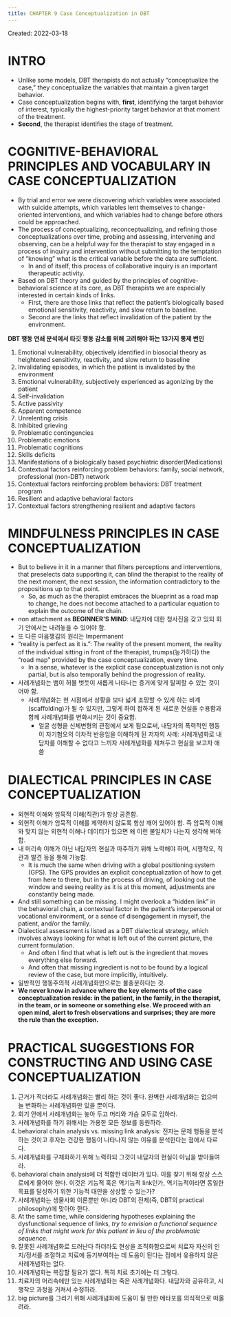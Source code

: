 ```yaml
---
title: CHAPTER 9 Case Conceptualization in DBT
---
```


Created: 2022-03-18

# INTRO

- Unlike some models, DBT therapists do not actually “conceptualize the case,” they conceptualize the variables that maintain a given target behavior.
- Case conceptualization begins with, **first**, identifying the target behavior of interest, typically the highest-priority target behavior at that moment of the treatment.
- **Second**, the therapist identifies the stage of treatment.

# COGNITIVE-BEHAVIORAL PRINCIPLES AND VOCABULARY IN CASE CONCEPTUALIZATION

- By trial and error we were discovering which variables were associated with suicide attempts, which variables lent themselves to change-oriented interventions, and which variables had to change before others could be approached.
- The process of conceptualizing, reconceptualizing, and refining those conceptualizations over time, probing and assessing, intervening and observing, can be a helpful way for the therapist to stay engaged in a process of inquiry and intervention without submitting to the temptation of “knowing” what is the critical variable before the data are sufficient. 
    - In and of itself, this process of collaborative inquiry is an important therapeutic activity.
- Based on DBT theory and guided by the principles of cognitive-behavioral science at its core, as DBT therapists we are especially interested in certain kinds of links. 
    - First, there are those links that reflect the patient’s biologically based emotional sensitivity, reactivity, and slow return to baseline. 
    - Second are the links that reflect invalidation of the patient by the environment.


**DBT 행동 연쇄 분석에서 타깃 행동 감소를 위해 고려해야 하는 13가지 통제 변인**

1. Emotional vulnerability, objectively identified in biosocial theory as heightened sensitivity, reactivity, and slow return to baseline
2. Invalidating episodes, in which the patient is invalidated by the environment
3. Emotional vulnerability, subjectively experienced as agonizing by the patient
4. Self-invalidation
5. Active passivity
6. Apparent competence
7. Unrelenting crisis
8. Inhibited grieving
9. Problematic contingencies
10. Problematic emotions
11. Problematic cognitions
12. Skills deficits
13. Manifestations of a biologically based psychiatric disorder(Medications)
14. Contextual factors reinforcing problem behaviors: family, social network, professional (non-DBT) network
15. Contextual factors reinforcing problem behaviors: DBT treatment program
16. Resilient and adaptive behavioral factors
17. Contextual factors strengthening resilient and adaptive factors

# MINDFULNESS PRINCIPLES IN CASE CONCEPTUALIZATION

- But to believe in it in a manner that filters perceptions and interventions, that preselects data supporting it, can blind the therapist to the reality of the next moment, the next session, the information contradictory to the propositions up to that point. 
    - So, as much as the therapist embraces the blueprint as a road map to change, he does not become attached to a particular equation to explain the outcome of the chain.
- non attachment as **BEGINNER'S MIND**: 내담자에 대한 청사진을 갖고 있되 회기 안에서는 내려놓을 수 있어야 함. 
- 또 다른 마음챙김의 원리는 Impermanent
- “reality is perfect as it is.”: The reality of the present moment, the reality of the individual sitting in front of the therapist, trumps(능가하다) the “road map” provided by the case conceptualization, every time.
    - In a sense, whatever is the explicit case conceptualization is not only partial, but is also temporally behind the progression of reality.
- 사례개념화는 뱀이 허물 벗듯이 새롭게 나타나는 증거에 맞게 탈피할 수 있는 것이어야 함. 
    - 사례개념화는 현 시점에서 상황을 보다 넓게 조망할 수 있게 하는 비계(scaffolding)가 될 수 있지만, 그렇게 하여 접하게 된 새로운 현실을 수용함과 함께 사례개념화를 변화시키는 것이 중요함.
        - 얼굴 성형을 신체변형의 관점에서 보게 됨으로써, 내담자의 폭력적인 행동이 자기혐오의 이차적 반응임을 이해하게 된 저자의 사례: 사례개념화로 내담자를 이해할 수 없다고 느끼자 사례개념화를 제쳐두고 현실을 보고자 애씀

# DIALECTICAL PRINCIPLES IN CASE CONCEPTUALIZATION

- 외현적 이해와 암묵적 이해(직관)가 항상 공존함. 
- 외현적 이해가 암묵적 이해를 제약하지 않도록 항상 깨어 있어야 함. 즉 암묵적 이해와 맞지 않는 외현적 이해나 데이터가 있으면 왜 이런 불일치가 나는지 생각해 봐야 함.
- 내 머리속 이해가 아닌 내담자의 현실과 마주하기 위해 노력해야 하며, 시행착오, 직관과 발견 등을 통해 가능함.
    - It is much the same when driving with a global positioning system (GPS). The GPS provides an explicit conceptualization of how to get from here to there, but in the process of driving, of looking out the window and seeing reality as it is at this moment, adjustments are constantly being made.
- And still something can be missing. I might overlook a “hidden link” in the behavioral chain, a contextual factor in the patient’s interpersonal or vocational environment, or a sense of disengagement in myself, the patient, and/or the family. 
- Dialectical assessment is listed as a DBT dialectical strategy, which involves always looking for what is left out of the current picture, the current formulation.
    -  And often I find that what is left out is the ingredient that moves everything else forward. 
    - And often that missing ingredient is not to be found by a logical review of the case, but more implicitly, intuitively.
- 일반적인 행동주의적 사례개념화만으로는 불충분하다는 것.
- **We never know in advance where the key elements of the case conceptualization reside: in the patient, in the family, in the therapist, in the team, or in someone or something else. We proceed with an open mind, alert to fresh observations and surprises; they are more the rule than the exception.**

# PRACTICAL SUGGESTIONS FOR CONSTRUCTING AND USING CASE CONCEPTUALIZATION

1. 근거가 적더라도 사례개념화는 빨리 하는 것이 좋다. 완벽한 사례개념화는 없으며 늘 변화하는 사례개념화만 있을 뿐이다.
2. 회기 안에서 사례개념화는 놓아 두고 머리와 가슴 모두로 임하라.
3. 사례개념화를 하기 위해서는 가용한 모든 정보를 동원하라. 
4. behavioral chain analysis vs. missing link analysis: 전자는 문제 행동을 분석하는 것이고 후자는 건강한 행동이 나타나지 않는 이유를 분석한다는 점에서 다르다.
5. 사례개념화를 구체화하기 위해 노력하되 그것이 내담자의 현실이 아님을 받아들여라.
6. behavioral chain analysis에 더 적합한 데이터가 있다. 이를 찾기 위해 항상 스스로에게 물어야 한다. 이것은 기능적 혹은 역기능적 link인가, 역기능적이라면 동일한 목표를 달성하기 위한 기능적 대안을 상상할 수 있는가?
7. 사례개념화는 생물사회 이론뿐만 아니라 DBT의 전제(즉, DBT의 practical philosophy)에 맞아야 한다.
8. At the same time, while considering hypotheses explaining the dysfunctional sequence of links, _try to envision a functional sequence of links that might work for this patient in lieu of the problematic sequence._
9. 잘못된 사례개념화로 드러난다 하더라도 현상을 조직화함으로써 치료자 자신의 인지/정서를 조절하고 치료에 동기부여하는 데 도움이 된다는 점에서 유용하지 않은 사례개념화는 없다.
10. 사례개념화는 복잡할 필요가 없다. 특히 치료 초기에는 더 그렇다.
11. 치료자의 머리속에만 있는 사례개념화는 죽은 사례개념화다. 내담자와 공유하고, 시행착오 과정을 거쳐서 수정하라.
12. big picture를 그리기 위해 사례개념화에 도움이 될 만한 메타포를 의식적으로 떠올려라.
